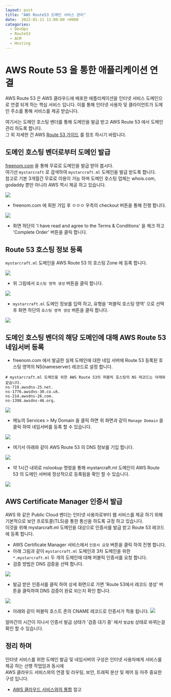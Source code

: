 ```yaml
---
layout: post
title: "AWS Route53 도메인 서비스 관리"
date:  2022-01-11 11:00:00 +0900
categories: 
  - DevOps
  - Route53
  - ACM
  - Hosting
---
```


# AWS Route 53 을 통한 애플리케이션 연결  
AWS Route 53 은 AWS 클라우드에 배포한 애플리케이션을 인터넷 서비스 도메인으로 연결 되게 하는 핵심 서비스 입니다.
이를 통해 인터넷 사용자 및 클라이언트가 도메인 주소를 통해 서비스를 제공 받습니다.  

여기서는 도메인 호스팅 벤더를 통해 도메인을 발급 받고 AWS Route 53 에서 도메인 관리 하도록 합니다.  
그 외 자세한 건 AWS [Route 53 가이드](https://docs.aws.amazon.com/ko_kr/Route53/latest/DeveloperGuide/Welcome.html) 를 참조 하시기 바랍니다.


## 도메인 호스팅 벤더로부터 도메인 발급
[freenom.com](https://www.freenom.com/en/index.html?lang=en) 을 통해 무료로 도메인을 발급 받아 봅시다.  
여기선 `mystarcraft` 로 검색하여 `mystarcraft.ml` 도메인을 발급 받도록 합니다.  
참고로 기본 3개월간 무료로 이용이 가능 하며 도메인 호스팅 업체는 whois.com, godaddy 뿐만 아니라 AWS 역시 제공 하고 있습니다.  

![](images/2022q1/aws-route53-0001.png)

- freenom.com 에 회원 가입 후 ㅇㅇㅇ 우측의 checkout 버튼을 통해 진행 합니다. 

![](images/2022q1/aws-route53-0003.png)

- 화면 하단의 'I have read and agree to the Terms & Conditions' 을 체크 하고 'Complete Order' 버튼을 클릭 합니다.

## Route 53 호스팅 정보 등록

`mystarcraft.ml` 도메인을 AWS Route 53 의 호스팅 Zone 에 등록 합니다.  

![](images/2022q1/aws-route53-0005.png)

- 위 그림에서 `호스팅 영역 생성` 버튼을 클릭 합니다.

![](images/2022q1/aws-route53-0006.png)

- `mystarcraft.ml` 도메인 정보를 입력 하고, 유형을 '퍼블릭 호스팅 영역' 으로 선택 후 화면 하단의 `호스팅 영역 생성` 버튼을 클릭 합니다.

![](images/2022q1/aws-route53-0007.png)


## 도메인 호스팅 벤더의 해당 도메인에 대해 AWS Route 53 네임서버 등록  
- freenom.com 에서 발급한 실제 도메인에 대한 네임 서버에 Route 53 등록된 호스팅 영역의 NS(nameserver) 레코드로 설정 합니다.  
```
# mystarcraft.ml 도메인을 위한 AWS Route 53의 퍼블릭 호스팅의 NS 레코드는 아래와 같습니다. 
ns-719.awsdns-25.net.
ns-1776.awsdns-30.co.uk.
ns-214.awsdns-26.com.
ns-1398.awsdns-46.org.
```

![](images/2022q1/aws-route53-0004.png)

- 메뉴의 Services > My Domain 을 클릭 하면 위 화면과 같이 `Manage Domain` 을 클릭 하여 네임서버를 등록 할 수 있습니다.  

 ![](images/2022q1/aws-route53-0008.png)

- 여기서 아래와 같이 AWS Route 53 의 DNS 정보를 기입 합니다.

![](images/2022q1/aws-route53-0009.png)

- 약 1시간 내외로 nslookup 명령을 통해 mystarcraft.ml 도메인이 AWS Route 53 의 도메인 서버에 정상적으로 등록됨을 확인 할 수 있습니다.  

![](images/2022q1/aws-route53-0010.png)  

## AWS Certificate Manager 인증서 발급
AWS 와 같은 Public Cloud 벤더는 인터넷 사용자로부터 웹 서비스를 제공 하기 위해 기본적으로 보안 프로토콜(TLS)을 통한 통신을 하도록 규정 하고 있습니다.  
이것을 위해 mystarcraft.ml 도메인을 대상으로 인증서를 발급 받고 Route 53 레코드에 등록 합니다. 

- AWS Certificate Manager 서비스에서 `인증서 요청` 버튼을 클릭 하여 진행 합니다. 
- 아래 그림과 같이 `mystarcraft.ml` 도메인과 3차 도메인을 위한 `*.mystarcraft.ml` 두 개의 도메인에 대해 퍼블릭 인증서를 요청 합니다.   
- 검증 방법은 DNS 검증을 선택 합니다.   

![](images/2022q1/aws-route53-0011.png)

- 발급 받은 인증서를 클릭 하여 상세 화면으로 가면 'Route 53에서 레코드 생성' 버튼을 클릭하여 DNS 검증이 완료 되는지 확인 합니다. 

![](images/2022q1/aws-route53-0012.png)

- 아래와 같이 퍼블릭 호스트 존의 CNAME 레코드로 인증서가 적용 됩니다. 
![](images/2022q1/aws-route53-0013.png)

얼마간의 시간이 지나서 인증서 발급 상태가 '검증 대기 중' 에서 `발급됨` 상태로 바뀌는걸 확인 할 수 있습니다.  

## 정리 하며
인터넷 서비스를 위한 도메인 발급 및 네임서버의 구성은 인터넷 사용자에게 서비스를 제공 하는 선행 작업임과 동시에  
AWS 클라우드 서비스와의 연결 및 라우팅, 보안, 트래픽 분산 및 제어 등 아주 중요한 구성 입니다.  

- [AWS 클라우드 서비스와의 통합](https://docs.aws.amazon.com/ko_kr/Route53/latest/DeveloperGuide/integration-with-other-services.html) 참고 

